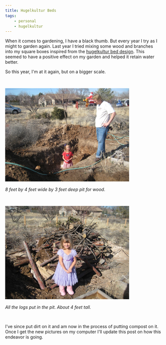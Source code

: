 ```yaml
---
title: Hugelkultur Beds
tags:
    - personal
    - hugelkultur
---
```


When it comes to gardening, I have a black thumb. But every year I try as I might to garden again. Last year I tried mixing some wood and branches into my square boxes inspired from the [hugelkultur bed design](http://www.richsoil.com/hugelkultur/). This seemed to have a positive effect on my garden and helped it retain water better.

So this year, I'm at it again, but on a bigger scale.

&nbsp;

<img src="/images/Hugelkultur-pit.jpg" style="width:400px;">

*8 feet by 4 feet wide by 3 feet deep pit for wood.*

&nbsp;

<img src="/images/Hugelkultur.jpg" style="width:400px;">

*All the logs put in the pit. About 4 feet tall.*

&nbsp;

I've since put dirt on it and am now in the process of putting compost on it. Once I get the new pictures on my computer I'll update this post on how this endeavor is going.

